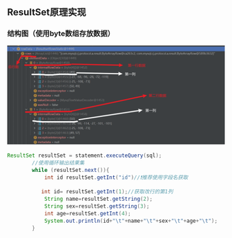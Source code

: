 ##  ResultSet原理实现

###  结构图（使用byte数组存放数据）

![image-20230320162743597](Typora_img/ResuultSet.asset/image-20230320162743597.png)

```java
ResultSet resultSet = statement.executeQuery(sql);
        //使用循环输出结果集
        while (resultSet.next()){
            int id resultSet.getInt("id")//❗推荐使用字段名获取
 
           int id= resultSet.getInt(1);//获取改行的第1列
            String name=resultSet.getString(2);
            String sex=resultSet.getString(3);
            int age=resultSet.getInt(4);
            System.out.println(id+"\t"+name+"\t"+sex+"\t"+age+"\t");
        }
```

